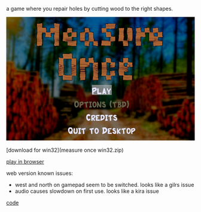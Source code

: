 a game where you repair holes by cutting wood to the right shapes.

![screenshot](screenshot.png)

[download for win32](measure once win32.zip)

[play in browser](./play/index.html)

web version known issues:
- west and north on gamepad seem to be switched. looks like a gilrs issue
- audio causes slowdown on first use. looks like a kira issue

[code](https://github.com/robtfm/bevy_carp)